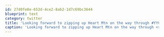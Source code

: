 ```yaml
---
id: 27d0fe8e-652d-4ce2-8ab2-1d7c69bc3644
blueprint: text
category: twitter
title: 'Looking forward to zipping up Heart Mtn on the way through #YYC tomorrow.'
caption: 'Looking forward to zipping up Heart Mtn on the way through <span class="hashtag hashtag_local">#<a href="http://tweettemp.darylchymko.ca/?tag=yyc">YYC</a> tomorrow.'
---
```

